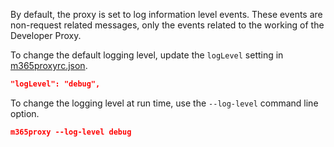 By default, the proxy is set to log information level events. These events are non-request related messages, only the events related to the working of the Developer Proxy.

To change the default logging level, update the `logLevel` setting in [m365proxyrc.json](./m365proxyrc).

```json
"logLevel": "debug",
```

To change the logging level at run time, use the `--log-level` command line option.

```json
m365proxy --log-level debug
```
